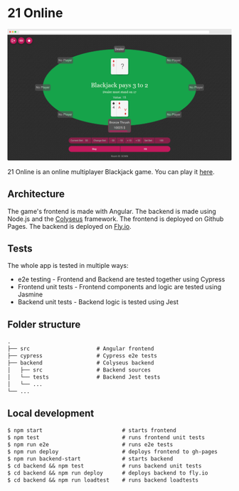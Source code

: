 # 21 Online

![Game screenshot](screenshot.png)

21 Online is an online multiplayer Blackjack game. You can play it [here](https://stopnoanime.github.io/21-online/).

## Architecture
The game's frontend is made with Angular. The backend is made using Node.js and the [Colyseus](https://github.com/colyseus/colyseus) framework.
The frontend is deployed on Github Pages. The backend is deployed on [Fly.io](https://fly.io/).

## Tests
The whole app is tested in multiple ways:
- e2e testing - Frontend and Backend are tested together using Cypress
- Frontend unit tests - Frontend components and logic are tested using Jasmine
- Backend unit tests - Backend logic is tested using Jest

## Folder structure
    .
    ├── src                     # Angular frontend
    ├── cypress                 # Cypress e2e tests
    ├── backend                 # Colyseus backend
    │   ├── src                 # Backend sources
    │   └── tests               # Backend Jest tests
    │   └── ...
    └── ...

## Local development

```
$ npm start                         # starts frontend
$ npm test                          # runs frontend unit tests
$ npm run e2e                       # runs e2e tests
$ npm run deploy                    # deploys frontend to gh-pages
$ npm run backend-start             # starts backend
$ cd backend && npm test            # runs backend unit tests
$ cd backend && npm run deploy      # deploys backend to fly.io               
$ cd backend && npm run loadtest    # runs backend loadtests          
```